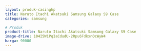 ```yaml
---
layout: produk-casinghp
title: Naruto Itachi Akatsuki Samsung Galaxy S9 Case
categories: samsung

# Produk
product-title: Naruto Itachi Akatsuki Samsung Galaxy S9 Case
image-drive: 104I5W1PqIaCdudU-2Rpu6FdkxnOcWyW4
harga: 90000
---
```

